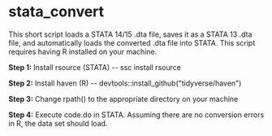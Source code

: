 # stata_convert
This short script loads a STATA 14/15 .dta file, saves it as a STATA 13 .dta file, and automatically loads the converted .dta file into STATA. This script requires having R installed on your machine. 

<b>Step 1:</b> Install rsource (STATA) -- ssc install rsource

<b>Step 2:</b> Install haven (R) -- devtools::install_github("tidyverse/haven")

<b>Step 3:</b> Change rpath() to the appropriate directory on your machine

<b>Step 4:</b> Execute code.do in STATA. Assuming there are no conversion errors in R, the data set should load. 
